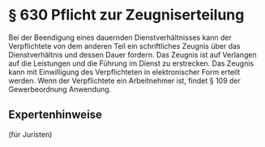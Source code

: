 # § 630 Pflicht zur Zeugniserteilung
Bei der Beendigung eines dauernden Dienstverhältnisses kann der Verpflichtete von dem anderen Teil ein schriftliches Zeugnis über das Dienstverhältnis und dessen Dauer fordern. Das Zeugnis ist auf Verlangen auf die Leistungen und die Führung im Dienst zu erstrecken. Das Zeugnis kann mit Einwilligung des Verpflichteten in elektronischer Form erteilt werden. Wenn der Verpflichtete ein Arbeitnehmer ist, findet § 109 der Gewerbeordnung Anwendung.
## Expertenhinweise
(für Juristen)